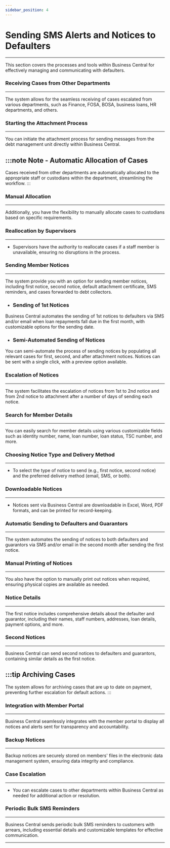 ```yaml
---
sidebar_position: 4
---
```


# Sending SMS Alerts and Notices to Defaulters
---

<div class="customized-intro-container" id="introduction">
    <p>
    This section covers the processes and tools within Business Central for effectively managing and communicating with defaulters.
    </p>
</div>

### Receiving Cases from Other Departments
---

The system allows for the seamless receiving of cases escalated from various departments, such as Finance, FOSA, BOSA, business loans, HR departments, and others.

### Starting the Attachment Process
---

You can initiate the attachment process for sending messages from the debt management unit directly within Business Central.

:::note Note - Automatic Allocation of Cases
---
Cases received from other departments are automatically allocated to the appropriate staff or custodians within the department, streamlining the workflow.
:::

### Manual Allocation
---

Additionally, you have the flexibility to manually allocate cases to custodians based on specific requirements.

### Reallocation by Supervisors
---

- Supervisors have the authority to reallocate cases if a staff member is unavailable, ensuring no disruptions in the process.

### Sending Member Notices
---

The system provide you with an option for sending member notices, including first notice, second notice, default attachment certificate, SMS reminders, and cases forwarded to debt collectors.

- ### Sending of 1st Notices

Business Central automates the sending of 1st notices to defaulters via SMS and/or email when loan repayments fall due in the first month, with customizable options for the sending date.

- ### Semi-Automated Sending of Notices

You can semi-automate the process of sending notices by populating all relevant cases for first, second, and after attachment notices. Notices can be sent with a single click, with a preview option available.

### Escalation of Notices
---

The system facilitates the escalation of notices from 1st to 2nd notice and from 2nd notice to attachment after a number of days of sending each notice.

### Search for Member Details
---

You can easily search for member details using various customizable fields such as identity number, name, loan number, loan status, TSC number, and more.

### Choosing Notice Type and Delivery Method
---

- To select the type of notice to send (e.g., first notice, second notice) and the preferred delivery method (email, SMS, or both).

### Downloadable Notices
---

- Notices sent via Business Central are downloadable in Excel, Word, PDF formats, and can be printed for record-keeping.

### Automatic Sending to Defaulters and Guarantors
---

The system automates the sending of notices to both defaulters and guarantors via SMS and/or email in the second month after sending the first notice.

### Manual Printing of Notices
---

You also have the option to manually print out notices when required, ensuring physical copies are available as needed.

### Notice Details
---

The first notice includes comprehensive details about the defaulter and guarantor, including their names, staff numbers, addresses, loan details, payment options, and more.

### Second Notices
---

Business Central can send second notices to defaulters and guarantors, containing similar details as the first notice.

:::tip Archiving Cases
---
The system allows for archiving cases that are up to date on payment, preventing further escalation for default actions.
:::

### Integration with Member Portal
---

Business Central seamlessly integrates with the member portal to display all notices and alerts sent for transparency and accountability.

### Backup Notices
---

Backup notices are securely stored on members' files in the electronic data management system, ensuring data integrity and compliance.

### Case Escalation
---

- You can escalate cases to other departments within Business Central as needed for additional action or resolution.

### Periodic Bulk SMS Reminders
---

Business Central sends periodic bulk SMS reminders to customers with arrears, including essential details and customizable templates for effective communication.

---
